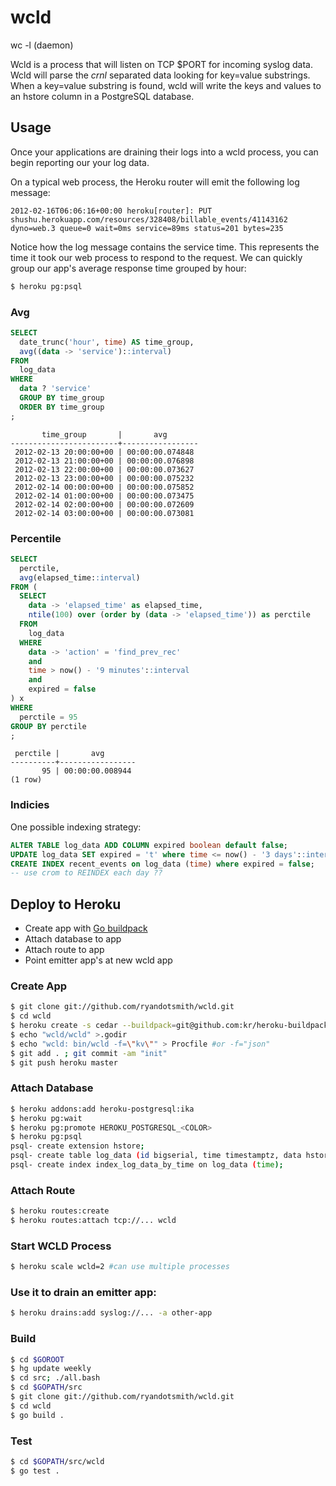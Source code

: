 # wcld

wc -l (daemon)

Wcld is a process that will listen on TCP $PORT for incoming syslog data.
Wcld will parse the *crnl* separated data looking for key=value substrings.
When a key=value substring is found, wcld will write the keys and values
to an hstore column in a PostgreSQL database.

## Usage

Once your applications are draining their logs into a wcld process, you can
begin reporting our your log data.

On a typical web process, the Heroku router will emit the following log message:

```
2012-02-16T06:06:16+00:00 heroku[router]: PUT shushu.herokuapp.com/resources/328408/billable_events/41143162 dyno=web.3 queue=0 wait=0ms service=89ms status=201 bytes=235
```
Notice how the log message contains the service time. This
represents the time it took our web process to respond to the request. We can
quickly group our app's average response time grouped by hour:

```bash
$ heroku pg:psql
```

### Avg

```sql
SELECT
  date_trunc('hour', time) AS time_group,
  avg((data -> 'service')::interval)
FROM
  log_data
WHERE
  data ? 'service'
  GROUP BY time_group
  ORDER BY time_group
;
```

```
       time_group       |       avg
------------------------+-----------------
 2012-02-13 20:00:00+00 | 00:00:00.074848
 2012-02-13 21:00:00+00 | 00:00:00.076898
 2012-02-13 22:00:00+00 | 00:00:00.073627
 2012-02-13 23:00:00+00 | 00:00:00.075232
 2012-02-14 00:00:00+00 | 00:00:00.075852
 2012-02-14 01:00:00+00 | 00:00:00.073475
 2012-02-14 02:00:00+00 | 00:00:00.072609
 2012-02-14 03:00:00+00 | 00:00:00.073081
```

### Percentile

```sql
SELECT
  perctile,
  avg(elapsed_time::interval)
FROM (
  SELECT
    data -> 'elapsed_time' as elapsed_time,
    ntile(100) over (order by (data -> 'elapsed_time')) as perctile
  FROM
    log_data
  WHERE
    data -> 'action' = 'find_prev_rec'
    and
    time > now() - '9 minutes'::interval
    and
    expired = false
) x
WHERE
  perctile = 95
GROUP BY perctile
;
```

```
 perctile |       avg
----------+-----------------
       95 | 00:00:00.008944
(1 row)
```

### Indicies

One possible indexing strategy:

```sql
ALTER TABLE log_data ADD COLUMN expired boolean default false;
UPDATE log_data SET expired = 't' where time <= now() - '3 days'::interval;
CREATE INDEX recent_events on log_data (time) where expired = false;
-- use crom to REINDEX each day ??
```


## Deploy to Heroku

* Create app with [Go buildpack](https://gist.github.com/4984b5d9fe9244776197)
* Attach database to app
* Attach route to app
* Point emitter app's at new wcld app

### Create App

```bash
$ git clone git://github.com/ryandotsmith/wcld.git
$ cd wcld
$ heroku create -s cedar --buildpack=git@github.com:kr/heroku-buildpack-go.git#rc
$ echo "wcld/wcld" >.godir
$ echo "wcld: bin/wcld -f=\"kv\"" > Procfile #or -f="json"
$ git add . ; git commit -am "init"
$ git push heroku master
```

### Attach Database

```bash
$ heroku addons:add heroku-postgresql:ika
$ heroku pg:wait
$ heroku pg:promote HEROKU_POSTGRESQL_<COLOR>
$ heroku pg:psql
psql- create extension hstore;
psql- create table log_data (id bigserial, time timestamptz, data hstore);
psql- create index index_log_data_by_time on log_data (time);
```
### Attach Route

```bash
$ heroku routes:create
$ heroku routes:attach tcp://... wcld
```

### Start WCLD Process

```bash
$ heroku scale wcld=2 #can use multiple processes
```

### Use it to drain an emitter app:

```bash
$ heroku drains:add syslog://... -a other-app
```

### Build

```bash
$ cd $GOROOT
$ hg update weekly
$ cd src; ./all.bash
$ cd $GOPATH/src
$ git clone git://github.com/ryandotsmith/wcld.git
$ cd wcld
$ go build .
```

### Test

```bash
$ cd $GOPATH/src/wcld
$ go test .
```
